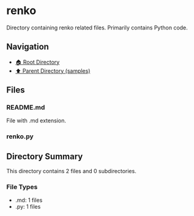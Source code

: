 # renko

Directory containing renko related files. Primarily contains Python code.

## Navigation

* [🏠 Root Directory](../../README.md)
* [⬆️ Parent Directory (samples)](../README.md)

## Files

### README.md

File with .md extension.

### renko.py

## Directory Summary

This directory contains 2 files and 0 subdirectories.

### File Types

* .md: 1 files
* .py: 1 files
